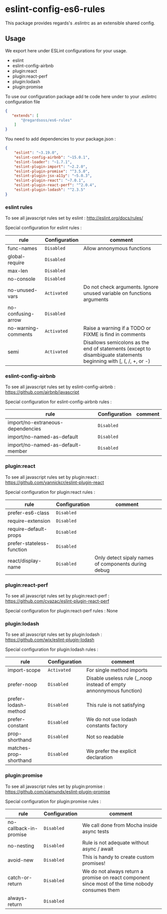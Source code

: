 # eslint-config-es6-rules

This package provides regards's .eslintrc as an extensible shared config.

## Usage

We export here under ESLint configurations for your usage.
 - eslint 
 - eslint-config-airbnb
 - plugin:react
 - plugin:react-perf
 - plugin:lodash
 - plugin:promise
 
To use our configuration package add te code here under to your .eslintrc configuration file

```json
{
   "extends": [
       "@regardsoss/es6-rules"
    ]
}
```

You need to add dependencies to your package.json : 
```json
{
    "eslint": "~3.19.0",
    "eslint-config-airbnb": "~15.0.1",
    "eslint-loader": "~1.7.1",
    "eslint-plugin-import": "~2.2.0",
    "eslint-plugin-promise": "^3.5.0",
    "eslint-plugin-jsx-a11y": "~5.0.3",
    "eslint-plugin-react": "~7.0.1",
    "eslint-plugin-react-perf": "^2.0.4",
    "eslint-plugin-lodash": "^2.3.5"
}
```

### eslint rules

 To see all javascript rules set by eslint : http://eslint.org/docs/rules/
 
 Special configuration for eslint rules :
 
 | rule               | Configuration | comment                         |
 | ------------------ | ------------- | ------------------------------- |
 | func-names         | `Disabled`    | Allow annonymous functions      |
 | global-require     | `Disabled`    | |
 | max-len            | `Disabled`    | |
 | no-console         | `Disabled`    | |
 | no-unused-vars     | `Activated`   | Do not check arguments. Ignore unused variable on functions arguments |
 | no-confusing-arrow | `Disabled`    | |
 | no-warning-comments | `Activated`  | Raise a warning if a TODO or FIXME is find in comments |
 | semi               | `Activated`   | Disallows semicolons as the end of statements (except to disambiguate statements beginning with [, (, /, +, or -) |
 
 ### eslint-config-airbnb
 
 To see all javascript rules set by eslint-config-airbnb : https://github.com/airbnb/javascript
 
 Special configuration for eslint-config-airbnb rules :
  
  | rule                               | Configuration | comment                         |
  | ---------------------------------- | ------------- | ------------------------------- |
  | import/no-extraneous-dependencies  | `Disabled`    |   |
  | import/no-named-as-default         | `Disabled`    |   |
  | import/no-named-as-default-member  | `Disabled`    |   |

### plugin:react

To see all javascript rules set by plugin:react : https://github.com/yannickcr/eslint-plugin-react

Special configuration for plugin:react rules :

  | rule                      | Configuration | comment                         |
  | ------------------------- | ------------- | ------------------------------- |
  | prefer-es6-class          | `Disabled`    |    |
  | require-extension         | `Disabled`    |    |
  | require-default-props     | `Disabled`    |    |
  | prefer-stateless-function | `Disabled`    |    |
  | react/display-name        | `Disabled`    |  Only detect sipaly names of components during debug  |
  
### plugin:react-perf

To see all javascript rules set by plugin:react-perf : https://github.com/cvazac/eslint-plugin-react-perf

Special configuration for plugin:react-perf rules : None

### plugin:lodash

To see all javascript rules set by plugin:lodash : https://github.com/wix/eslint-plugin-lodash

Special configuration for plugin:lodash rules : 

  | rule                      | Configuration | comment                         |
  | ------------------------- | ------------- | ------------------------------- |
  | import-scope              | `Activated`   | For single method imports |
  | prefer-noop               | `Disabled`    |  Disable useless rule (_.noop instead of empty annonnymous function) |
  | prefer-lodash-method      | `Disabled`      |  This rule is not satisfying |
  | prefer-constant           | `Disabled`      |  We do not use lodash constants factory |
  | prop-shorthand            | `Disabled`      |  Not so readable |
  | matches-prop-shorthand    | `Disabled`      | We prefer the explicit declaration |

### plugin:promise

To see all javascript rules set by plugin:promise : https://github.com/xjamundx/eslint-plugin-promise

Special configuration for plugin:promise rules : 

  | rule                      | Configuration | comment                         |
  | ------------------------- | ------------- | ------------------------------- |
  | no-callback-in-promise    | `Disabled`      | We call done from Mocha inside async tests |
  | no-nesting                | `Disabled`      | Rule is not adequate without async / await |
  | avoid-new                 | `Disabled`      | This is handy to create custom promises! |
  | catch-or-return           | `Disabled`      | We do not always return a promise on react component since most of the time nobody consumes them |
  | always-return             | `Disabled`      | |